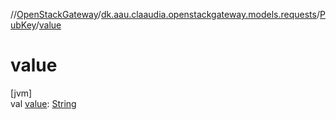 //[OpenStackGateway](../../../index.md)/[dk.aau.claaudia.openstackgateway.models.requests](../index.md)/[PubKey](index.md)/[value](value.md)

# value

[jvm]\
val [value](value.md): [String](https://kotlinlang.org/api/latest/jvm/stdlib/kotlin/-string/index.html)
